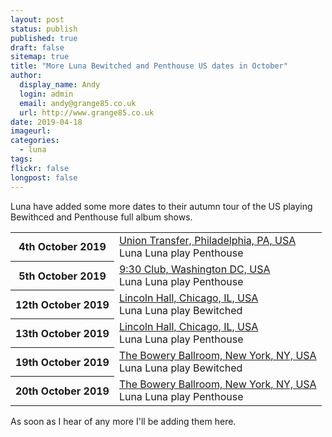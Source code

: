 ```yaml
---
layout: post
status: publish
published: true
draft: false
sitemap: true
title: "More Luna Bewitched and Penthouse US dates in October"
author:
  display_name: Andy
  login: admin
  email: andy@grange85.co.uk
  url: http://www.grange85.co.uk
date: 2019-04-18
imageurl: 
categories:
  - luna
tags:
flickr: false
longpost: false
---
```

<p class="lead">Luna have added some more dates to their autumn tour of the US playing Bewithced and Penthouse full album shows.</p>
<table class="table table-striped">
      <tbody><tr>
        <th class="col-md-4">4th October 2019</th>
        <td class="col-md-8"><a href="https://www.fullofwishes.co.uk/database/luna/shows/2019/2019-10-04-luna-union-transfer-philadelphia-pa-usa/">Union Transfer, Philadelphia, PA, USA</a><br>
          <span class="label label-success">Luna</span>
          <span class="label label-primary">Luna play Penthouse</span>
        </td>
      </tr>
      <tr>
        <th class="col-md-4">5th October 2019</th>
        <td class="col-md-8"><a href="https://www.fullofwishes.co.uk/database/luna/shows/2019/2019-10-05-luna-930-club-washington-dc-usa/">9:30 Club, Washington DC, USA</a><br>
          <span class="label label-success">Luna</span>
          <span class="label label-primary">Luna play Penthouse</span>
        </td>
      </tr>
      <tr>
        <th class="col-md-4">12th October 2019</th>
        <td class="col-md-8"><a href="https://www.fullofwishes.co.uk/database/luna/shows/2019/2019-10-12-luna-lincoln-hall-chicago-il-usa/">Lincoln Hall, Chicago, IL, USA</a><br>
          <span class="label label-success">Luna</span>
          <span class="label label-primary">Luna play Bewitched</span>
        </td>
      </tr>
      <tr>
        <th class="col-md-4">13th October 2019</th>
        <td class="col-md-8"><a href="https://www.fullofwishes.co.uk/database/luna/shows/2019/2019-10-13-luna-lincoln-hall-chicago-il-usa/">Lincoln Hall, Chicago, IL, USA</a><br>
          <span class="label label-success">Luna</span>
          <span class="label label-primary">Luna play Penthouse</span>
        </td>
      </tr>
      <tr>
        <th class="col-md-4">19th October 2019</th>
        <td class="col-md-8"><a href="https://www.fullofwishes.co.uk/database/luna/shows/2019/2019-10-19-luna-bowery-ballroom-new-york-ny-usa/">The Bowery Ballroom, New York, NY, USA</a><br>
          <span class="label label-success">Luna</span>
          <span class="label label-primary">Luna play Bewitched</span>
        </td>
      </tr>
      <tr>
        <th class="col-md-4">20th October 2019</th>
        <td class="col-md-8"><a href="https://www.fullofwishes.co.uk/database/luna/shows/2019/2019-10-20-luna-bowery-ballroom-new-york-ny-usa/">The Bowery Ballroom, New York, NY, USA</a><br>
          <span class="label label-success">Luna</span>
          <span class="label label-primary">Luna play Penthouse</span>
        </td>
      </tr>
</tbody></table>

<p>As soon as I hear of any more I'll be adding them here.</p>



